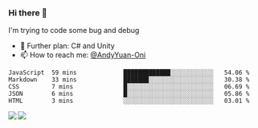 ### Hi there 👋

I'm trying to code some bug and debug

- 🌱 Further plan: C# and Unity
- 📫 How to reach me: [@AndyYuan-Oni](https://github.com/AndyYuan-Oni)


<!--START_SECTION:waka-->
```text
JavaScript  59 mins             █████████████░░░░░░░░░░░░   54.06 % 
Markdown    33 mins             ███████░░░░░░░░░░░░░░░░░░   30.38 % 
CSS         7 mins              █░░░░░░░░░░░░░░░░░░░░░░░░   06.69 % 
JSON        6 mins              █░░░░░░░░░░░░░░░░░░░░░░░░   05.86 % 
HTML        3 mins              ░░░░░░░░░░░░░░░░░░░░░░░░░   03.01 %
```
<!--END_SECTION:waka-->

  <!--**AndyYuan-Oni/AndyYuan-Oni** is a ✨ _special_ ✨ repository because its `README.md` (this file) appears on your GitHub profile.-->
<!--[![Top Langs](https://github-readme-stats.vercel.app/api/top-langs/?username=AndyYUan-Oni&layout=compact)](https://github.com/AndyYUan-Oni/github-readme-stats)-->
<a href="https://github.com/AndyYUan-Oni/github-readme-stats">
  <img align="left" src="https://github-readme-stats.vercel.app/api?username=AndyYUan-Oni&hide=stars" />
</a>
<a href="https://github.com/AndyYUan-Oni/github-readme-stats">
  <img align="left" src="https://github-readme-stats.vercel.app/api/top-langs/?username=AndyYUan-Oni&layout=compact" />
</a>

